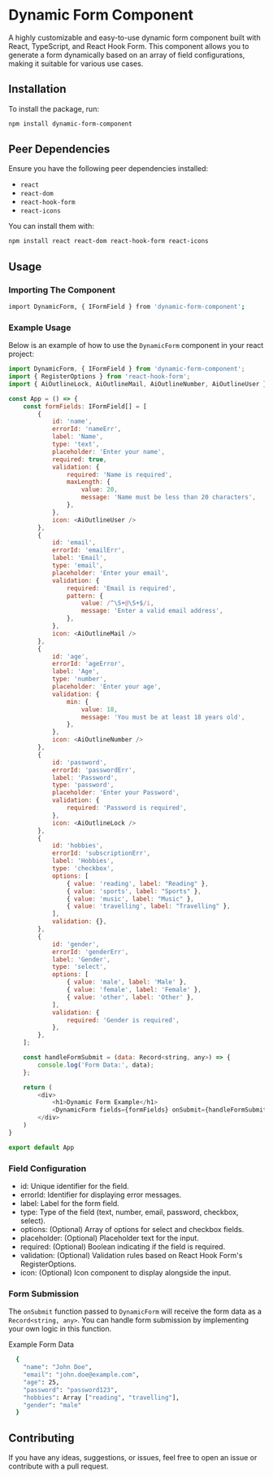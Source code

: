 # Dynamic Form Component

A highly customizable and easy-to-use dynamic form component built with React, TypeScript, and React Hook Form. This component allows you to generate a form dynamically based on an array of field configurations, making it suitable for various use cases.

## Installation
To install the package, run:
```bash
npm install dynamic-form-component
```

## Peer Dependencies
Ensure you have the following peer dependencies installed:
* `react`
* `react-dom`
* `react-hook-form`
* `react-icons`

You can install them with:
```bash
npm install react react-dom react-hook-form react-icons
```

## Usage
### Importing The Component
```bash
import DynamicForm, { IFormField } from 'dynamic-form-component';
```
### Example Usage
Below is an example of how to use the `DynamicForm` component in your react project:
```js
import DynamicForm, { IFormField } from 'dynamic-form-component';
import { RegisterOptions } from 'react-hook-form';
import { AiOutlineLock, AiOutlineMail, AiOutlineNumber, AiOutlineUser } from 'react-icons/ai';

const App = () => {
    const formFields: IFormField[] = [
        {
            id: 'name',
            errorId: 'nameErr',
            label: 'Name',
            type: 'text',
            placeholder: 'Enter your name',
            required: true,
            validation: {
                required: 'Name is required',
                maxLength: {
                    value: 20,
                    message: 'Name must be less than 20 characters',
                },
            },
            icon: <AiOutlineUser />
        },
        {
            id: 'email',
            errorId: 'emailErr',
            label: 'Email',
            type: 'email',
            placeholder: 'Enter your email',
            validation: {
                required: 'Email is required',
                pattern: {
                    value: /^\S+@\S+$/i,
                    message: 'Enter a valid email address',
                },
            },
            icon: <AiOutlineMail />
        },
        {
            id: 'age',
            errorId: 'ageError',
            label: 'Age',
            type: 'number',
            placeholder: 'Enter your age',
            validation: {
                min: {
                    value: 18,
                    message: 'You must be at least 18 years old',
                },
            },
            icon: <AiOutlineNumber />
        },
        {
            id: 'password',
            errorId: 'passwordErr',
            label: 'Password',
            type: 'password',
            placeholder: 'Enter your Password',
            validation: {
                required: 'Password is required',
            },
            icon: <AiOutlineLock />
        },
        {
            id: 'hobbies',
            errorId: 'subscriptionErr',
            label: 'Hobbies',
            type: 'checkbox',
            options: [
                { value: 'reading', label: "Reading" },
                { value: 'sports', label: "Sports" },
                { value: 'music', label: "Music" },
                { value: 'travelling', label: "Travelling" },
            ],
            validation: {},
        },
        {
            id: 'gender',
            errorId: 'genderErr',
            label: 'Gender',
            type: 'select',
            options: [
                { value: 'male', label: 'Male' },
                { value: 'female', label: 'Female' },
                { value: 'other', label: 'Other' },
            ],
            validation: {
                required: 'Gender is required',
            },
        },
    ];

    const handleFormSubmit = (data: Record<string, any>) => {
        console.log('Form Data:', data);
    };

    return (
        <div>
            <h1>Dynamic Form Example</h1>
            <DynamicForm fields={formFields} onSubmit={handleFormSubmit} />
        </div>
    )
}

export default App
```
### Field Configuration
* id: Unique identifier for the field.
* errorId: Identifier for displaying error messages.
* label: Label for the form field.
* type: Type of the field (text, number, email, password, checkbox, select).
* options: (Optional) Array of options for select and checkbox fields.
* placeholder: (Optional) Placeholder text for the input.
* required: (Optional) Boolean indicating if the field is required.
* validation: (Optional) Validation rules based on React Hook Form's RegisterOptions.
* icon: (Optional) Icon component to display alongside the input.

### Form Submission
The `onSubmit` function passed to `DynamicForm` will receive the form data as a `Record<string, any>`. You can handle form submission by implementing your own logic in this function.
 
Example Form Data
```bash
  {
    "name": "John Doe",
    "email": "john.doe@example.com",
    "age": 25,
    "password": "password123",
    "hobbies": Array ["reading", "travelling"],
    "gender": "male"
  }
```

## Contributing
If you have any ideas, suggestions, or issues, feel free to open an issue or contribute with a pull request.